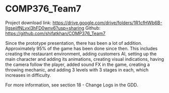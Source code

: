 # COMP376_Team7

Project download link: https://drive.google.com/drive/folders/1R1cfHWb6B-IIgsejifNLvxl3hFD0wnv6?usp=sharing
Github: https://github.com/shifatkhan/COMP376_Team7

Since the prototype presentation, there has been a lot of addition. Approximately 95% of the game has been done
since then. This includes creating the restaurant environment, adding customers AI, setting up the main 
character and adding its animations, creating visual indications, having the camera follow the player, 
added sound FX in the game, creating a throwing mechanic, and adding 3 levels with 3 stages in each, 
which increases in difficulty.

For more information, see section 18 - Change Logs in the GDD.